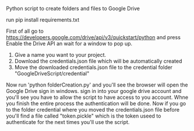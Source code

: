 Python script to create folders and files to Google Drive

run pip install requirements.txt

First of all go to https://developers.google.com/drive/api/v3/quickstart/python and press Enable the Drive API an wait for a window to pop up. 
1) Give a name you want to your project. 
2) Download the credentials.json file which will be automatically created
3) Move the downloaded credentials.json file to the credential folder "GoogleDriveScript/credential"

Now run 'python folderCreation.py' and you'll see the browser will open the Google Drive sign in windows.
sign in into your google drive account and you'll see you have to allow the script to have access to you account.
Whne you finish the entire process the authentication will be done. 
Now if you go to the folder credential where you moved the credentials.json file before you'll find a file called "token.pickle" which is the token useed to authenticate for the next times you'll use the script.

